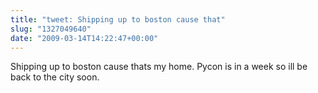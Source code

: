 ```yaml
---
title: "tweet: Shipping up to boston cause that"
slug: "1327049640"
date: "2009-03-14T14:22:47+00:00"
---
```

Shipping up to boston cause thats my home. Pycon is in a week so ill be back to the city soon.